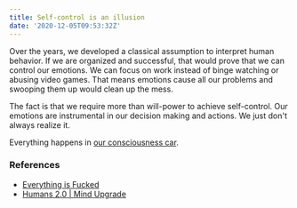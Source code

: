 ```yaml
---
title: Self-control is an illusion
date: '2020-12-05T09:53:32Z'
---
```


Over the years, we developed a classical assumption to interpret human behavior. If we are organized and successful, that would prove that we can control our emotions. We can focus on work instead of binge watching or abusing video games. That means emotions cause all our problems and swooping them up would clean up the mess.

The fact is that we require more than will-power to achieve self-control. Our emotions are instrumental in our decision making and actions. We just don't always realize it.

Everything happens in [our consciousness car](./consciousness-car.md).

### References

- [Everything is Fucked](../books/everything-is-fucked.md)
- [Humans 2.0 | Mind Upgrade](https://www.spreaker.com/user/markmetry/self-control-is-an-illusion-w-mark-manso)
